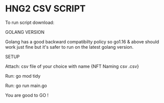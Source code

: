 # HNG2 CSV SCRIPT
To run script download:

GOLANG VERSION

Golang has a good backward compatibilty policy so go1.16 & above should work just fine but it's safer to run on the latest golang version.

SETUP

Attach: csv file of your choice with name {NFT Naming csv .csv} 

Run: go mod tidy

Run: go run main.go

You are good to GO !
